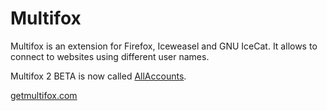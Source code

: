 # Multifox

Multifox is an extension for Firefox, Iceweasel and GNU IceCat.
It allows to connect to websites using different user names.

Multifox 2 BETA is now called [AllAccounts](https://github.com/hultmann/allaccounts).

[getmultifox.com](https://getmultifox.com/)
